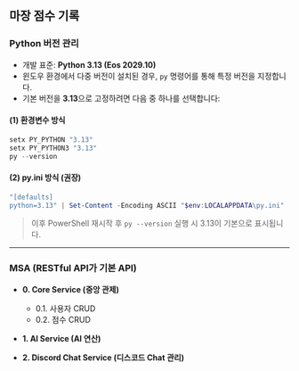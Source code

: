 ## 마장 점수 기록

### Python 버전 관리
- 개발 표준: **Python 3.13 (Eos 2029.10)**  
- 윈도우 환경에서 다중 버전이 설치된 경우, `py` 명령어를 통해 특정 버전을 지정합니다.  
- 기본 버전을 **3.13**으로 고정하려면 다음 중 하나를 선택합니다:

#### (1) 환경변수 방식
```powershell
setx PY_PYTHON "3.13"
setx PY_PYTHON3 "3.13"
py --version
````

#### (2) py.ini 방식 (권장)

```powershell
"[defaults]
python=3.13" | Set-Content -Encoding ASCII "$env:LOCALAPPDATA\py.ini"
```

> 이후 PowerShell 재시작 후 `py --version` 실행 시 3.13이 기본으로 표시됩니다.

---

### MSA (RESTful API가 기본 API)

* **0. Core Service (중앙 관제)**

  * 0.1. 사용자 CRUD
  * 0.2. 점수 CRUD
* **1. AI Service (AI 연산)**
* **2. Discord Chat Service (디스코드 Chat 관리)**
